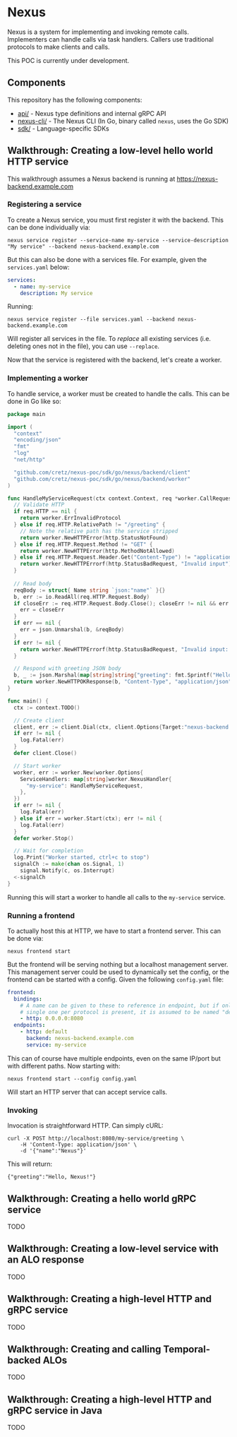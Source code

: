 # Nexus

Nexus is a system for implementing and invoking remote calls. Implementers can handle calls via task handlers. Callers
use traditional protocols to make clients and calls.

This POC is currently under development.

## Components

This repository has the following components:

* [api/](api) - Nexus type definitions and internal gRPC API
* [nexus-cli/](nexus-cli) - The Nexus CLI (In Go, binary called `nexus`, uses the Go SDK)
* [sdk/](sdk) - Language-specific SDKs

## Walkthrough: Creating a low-level hello world HTTP service

This walkthrough assumes a Nexus backend is running at https://nexus-backend.example.com

### Registering a service

To create a Nexus service, you must first register it with the backend. This can be done individually via:

    nexus service register --service-name my-service --service-description "My service" --backend nexus-backend.example.com

But this can also be done with a services file. For example, given the `services.yaml` below:

```yaml
services:
  - name: my-service
    description: My service
```

Running:

    nexus service register --file services.yaml --backend nexus-backend.example.com

Will register all services in the file. To _replace_ all existing services (i.e. deleting ones not in the file), you can
use `--replace`.

Now that the service is registered with the backend, let's create a worker.

### Implementing a worker

To handle service, a worker must be created to handle the calls. This can be done in Go like so:

```go
package main

import (
  "context"
  "encoding/json"
  "fmt"
  "log"
  "net/http"

  "github.com/cretz/nexus-poc/sdk/go/nexus/backend/client"
  "github.com/cretz/nexus-poc/sdk/go/nexus/backend/worker"
)

func HandleMyServiceRequest(ctx context.Context, req *worker.CallRequest) *worker.CallResponse {
  // Validate HTTP
  if req.HTTP == nil {
    return worker.ErrInvalidProtocol
  } else if req.HTTP.RelativePath != "/greeting" {
    // Note the relative path has the service stripped
    return worker.NewHTTPError(http.StatusNotFound)
  } else if req.HTTP.Request.Method != "GET" {
    return worker.NewHTTPError(http.MethodNotAllowed)
  } else if req.HTTP.Request.Header.Get("Content-Type") != "application/json" {
    return worker.NewHTTPErrorf(http.StatusBadRequest, "Invalid input")
  }
  
  // Read body
  reqBody := struct{ Name string `json:"name"` }{}
  b, err := io.ReadAll(req.HTTP.Request.Body)
  if closeErr := req.HTTP.Request.Body.Close(); closeErr != nil && err == nil {
    err = closeErr
  }
  if err == nil {
    err = json.Unmarshal(b, &reqBody)
  }
  if err != nil {
    return worker.NewHTTPErrorf(http.StatusBadRequest, "Invalid input: %w", err)
  }

  // Respond with greeting JSON body
  b, _ := json.Marshal(map[string]string{"greeting": fmt.Sprintf("Hello, %v!", reqBody.Name)})
  return worker.NewHTTPOKResponse(b, "Content-Type", "application/json")
}

func main() {
  ctx := context.TODO()

  // Create client
  client, err := client.Dial(ctx, client.Options{Target:"nexus-backend.example.com"})
  if err != nil {
    log.Fatal(err)
  }
  defer client.Close()

  // Start worker
  worker, err := worker.New(worker.Options{
    ServiceHandlers: map[string]worker.NexusHandler{
      "my-service": HandleMyServiceRequest,
    },
  })
  if err != nil {
    log.Fatal(err)
  } else if err = worker.Start(ctx); err != nil {
    log.Fatal(err)
  }
  defer worker.Stop()

  // Wait for completion
  log.Print("Worker started, ctrl+c to stop")
  signalCh := make(chan os.Signal, 1)
	signal.Notify(c, os.Interrupt)
  <-signalCh
}
```

Running this will start a worker to handle all calls to the `my-service` service.

### Running a frontend

To actually host this at HTTP, we have to start a frontend server. This can be done via:

    nexus frontend start

But the frontend will be serving nothing but a localhost management server. This management server could be used to
dynamically set the config, or the frontend can be started with a config. Given the following `config.yaml` file:

```yaml
frontend:
  bindings:
    # A name can be given to these to reference in endpoint, but if only a
    # single one per protocol is present, it is assumed to be named "default"
    - http: 0.0.0.0:8080
  endpoints:
    - http: default
      backend: nexus-backend.example.com
      service: my-service
```

This can of course have multiple endpoints, even on the same IP/port but with different paths. Now starting with:

    nexus frontend start --config config.yaml

Will start an HTTP server that can accept service calls.

### Invoking

Invocation is straightforward HTTP. Can simply cURL:

    curl -X POST http://localhost:8080/my-service/greeting \
        -H 'Content-Type: application/json' \
        -d '{"name":"Nexus"}'

This will return:

    {"greeting":"Hello, Nexus!"}

## Walkthrough: Creating a hello world gRPC service

TODO

## Walkthrough: Creating a low-level service with an ALO response

TODO

## Walkthrough: Creating a high-level HTTP and gRPC service

TODO

## Walkthrough: Creating and calling Temporal-backed ALOs

TODO

## Walkthrough: Creating a high-level HTTP and gRPC service in Java

TODO